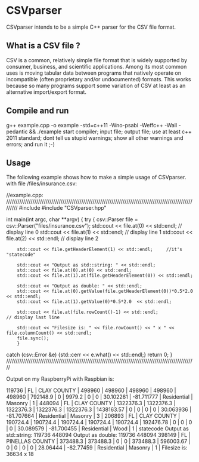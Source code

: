 CSVparser
=========

CSVparser intends to be a simple C++ parser for the CSV file format.

What is a CSV file ?
--------------------

CSV is a common, relatively simple file format that is widely supported by consumer, business, and scientific applications. Among its most common uses is moving tabular data between programs that natively operate on incompatible (often proprietary and/or undocumented) formats. This works because so many programs support some variation of CSV at least as an alternative import/export format.

Compile and run
---------------

g++		example.cpp	-o example	-std=c++11			-Wno-psabi			-Weffc++	-Wall	-pedantic	&&	./example
start compiler;	input file; 	output file; 	use at least c++ 2011 standard; dont tell us stupid warnings; 	show all other warnings and errors; 	and 	run it ;-)

Usage
-----

The following example shows how to make a simple usage of CSVparser.<br />
with file /files/insurance.csv:

//example.cpp:
/////////////////////////////////////////////////////////////////////////////////////////////////////////
#include <iostream>
#include "CSVparser.hpp"

int main(int argc, char **argv) {
try    {
        csv::Parser file = csv::Parser("files/insurance.csv");
        std::cout << file.at(0) << std::endl;                   // display line 0
        std::cout << file.at(1) << std::endl;                   // display line 1
        std::cout << file.at(2) << std::endl;                   // display line 2

        std::cout << file.getHeaderElement(1) << std::endl;     //it's "statecode"

        std::cout << "Output as std::string: " << std::endl;
        std::cout << file.at(0).at(0) << std::endl;
        std::cout << file.at(1).at(file.getHeaderElement(0)) << std::endl;

        std::cout << "Output as double: " << std::endl;
        std::cout << file.at(0).getValue(file.getHeaderElement(0))*0.5*2.0  << std::endl;
        std::cout << file.at(1).getValue(0)*0.5*2.0  << std::endl;

        std::cout << file.at(file.rowCount()-1) << std::endl;                   // display last line

        std::cout << "Filesize is: " << file.rowCount() << " x " << file.columnCount() << std::endl;
        file.sync();
        }
catch (csv::Error &e)   {std::cerr << e.what() << std::endl;}
return 0;
}
/////////////////////////////////////////////////////////////////////////////////////////////////////

Output on my RaspberryPi with Raspbian is:

119736 | FL | CLAY COUNTY | 498960 | 498960 | 498960 | 498960 | 498960 | 792148.9 | 0 | 9979.2 | 0 | 0 | 30.102261 | -81.711777 | Residential | Masonry | 1 | 
448094 | FL | CLAY COUNTY | 1322376.3 | 1322376.3 | 1322376.3 | 1322376.3 | 1322376.3 | 1438163.57 | 0 | 0 | 0 | 0 | 30.063936 | -81.707664 | Residential | Masonry | 3 | 
206893 | FL | CLAY COUNTY | 190724.4 | 190724.4 | 190724.4 | 190724.4 | 190724.4 | 192476.78 | 0 | 0 | 0 | 0 | 30.089579 | -81.700455 | Residential | Wood | 1 | 
statecode
Output as std::string: 
119736
448094
Output as double: 
119736
448094
398149 | FL | PINELLAS COUNTY | 373488.3 | 373488.3 | 0 | 0 | 373488.3 | 596003.67 | 0 | 0 | 0 | 0 | 28.06444 | -82.77459 | Residential | Masonry | 1 | 
Filesize is: 36634 x 18
 
